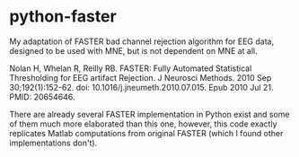 # python-faster
My adaptation of FASTER bad channel rejection algorithm for EEG data, designed to be used with MNE,
but is not dependent on MNE at all.

Nolan H, Whelan R, Reilly RB. FASTER: Fully Automated Statistical Thresholding for EEG artifact Rejection.
J Neurosci Methods. 2010 Sep 30;192(1):152-62. doi: 10.1016/j.jneumeth.2010.07.015. Epub 2010 Jul 21. PMID: 20654646.

There are already several FASTER implementation in Python exist and some of them much more elaborated than this one,
however, this code exactly replicates Matlab computations from original FASTER (which I found other implementations don't).
